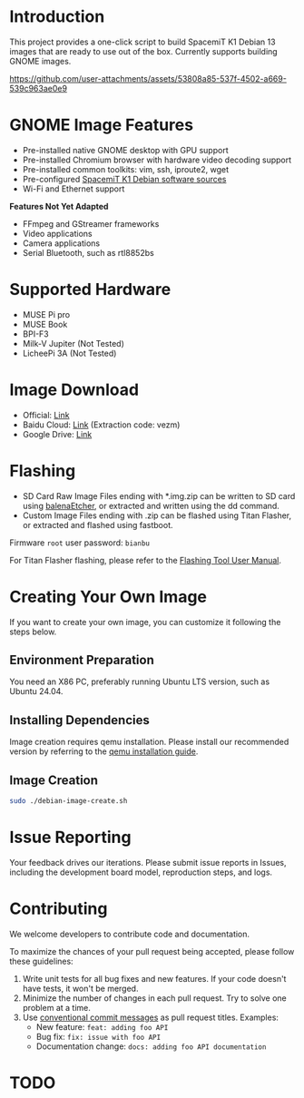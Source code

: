 # Introduction
This project provides a one-click script to build SpacemiT K1 Debian 13 images that are ready to use out of the box. Currently supports building GNOME images.


https://github.com/user-attachments/assets/53808a85-537f-4502-a669-539c963ae0e9


# GNOME Image Features
- Pre-installed native GNOME desktop with GPU support
- Pre-installed Chromium browser with hardware video decoding support
- Pre-installed common toolkits: vim, ssh, iproute2, wget
- Pre-configured [SpacemiT K1 Debian software sources](https://archive.spacemit.com/debian/)
- Wi-Fi and Ethernet support

**Features Not Yet Adapted**
- FFmpeg and GStreamer frameworks
- Video applications
- Camera applications
- Serial Bluetooth, such as rtl8852bs

# Supported Hardware
- MUSE Pi pro
- MUSE Book
- BPI-F3
- Milk-V Jupiter (Not Tested)
- LicheePi 3A (Not Tested)

# Image Download
- Official: [Link](https://archive.spacemit.com/image/k1/version/debian/)
- Baidu Cloud: [Link](https://pan.baidu.com/s/1nbe5FYEtilqTcBHfFoM-Nw?pwd=vezm) (Extraction code: vezm)
- Google Drive: [Link](https://drive.google.com/drive/folders/143Ii9l68V9_X_Ryny84wsqLKmpDQ9LnX?usp=sharing)

# Flashing
- SD Card Raw Image
Files ending with *.img.zip can be written to SD card using [balenaEtcher](https://etcher.balena.io/), or extracted and written using the dd command.
- Custom Image
Files ending with .zip can be flashed using Titan Flasher, or extracted and flashed using fastboot.

Firmware `root` user password: `bianbu`

For Titan Flasher flashing, please refer to the [Flashing Tool User Manual](https://developer.spacemit.com/documentation?token=O6wlwlXcoiBZUikVNh2cczhin5d).

# Creating Your Own Image
If you want to create your own image, you can customize it following the steps below.

## Environment Preparation
You need an X86 PC, preferably running Ubuntu LTS version, such as Ubuntu 24.04.

## Installing Dependencies
Image creation requires qemu installation. Please install our recommended version by referring to the [qemu installation guide](https://bianbu.spacemit.com/system_integration/bianbu_3.0_rootfs_create/#qemu).

## Image Creation
```bash
sudo ./debian-image-create.sh
```

# Issue Reporting
Your feedback drives our iterations. Please submit issue reports in Issues, including the development board model, reproduction steps, and logs.

# Contributing
We welcome developers to contribute code and documentation.

To maximize the chances of your pull request being accepted, please follow these guidelines:

1. Write unit tests for all bug fixes and new features. If your code doesn't have tests, it won't be merged.
2. Minimize the number of changes in each pull request. Try to solve one problem at a time.
3. Use [conventional commit messages](https://www.conventionalcommits.org/en/v1.0.0/) as pull request titles. Examples:
   - New feature: `feat: adding foo API`
   - Bug fix: `fix: issue with foo API`
   - Documentation change: `docs: adding foo API documentation`

# TODO
